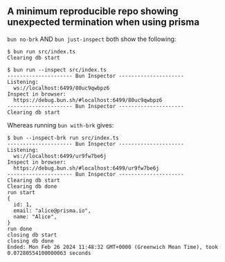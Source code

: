 ## A minimum reproducible repo showing unexpected termination when using prisma

`bun no-brk` AND `bun just-inspect` both show the following:

```text
$ bun run src/index.ts
Clearing db start
```

```text
$ bun run --inspect src/index.ts
--------------------- Bun Inspector ---------------------
Listening:
  ws://localhost:6499/80uc9qwbpz6
Inspect in browser:
  https://debug.bun.sh/#localhost:6499/80uc9qwbpz6
--------------------- Bun Inspector ---------------------
Clearing db start
```

Whereas running `bun with-brk` gives:

```text
$ bun --inspect-brk run src/index.ts
--------------------- Bun Inspector ---------------------
Listening:
  ws://localhost:6499/ur9fw7be6j
Inspect in browser:
  https://debug.bun.sh/#localhost:6499/ur9fw7be6j
--------------------- Bun Inspector ---------------------
Clearing db start
Clearing db done
run start
{
  id: 1,
  email: "alice@prisma.io",
  name: "Alice",
}
run done
closing db start
closing db done
Ended: Mon Feb 26 2024 11:48:32 GMT+0000 (Greenwich Mean Time), took 0.07280554100000063 seconds
```
